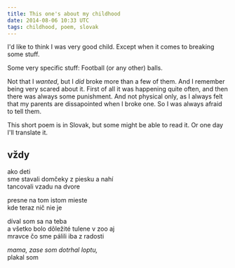 ```yaml
---
title: This one's about my childhood
date: 2014-08-06 10:33 UTC
tags: childhood, poem, slovak
---
```


I'd like to think I was very good child. Except when it comes to breaking some stuff.

Some very specific stuff: Football (or any other) balls.

Not that I *wanted*, but I *did* broke more than a few of them.
And I remember being very scared about it.
First of all it was happening quite often, and then there was always some punishment.
And not physical only, as I always felt that my parents are dissapointed when I broke one. So I was always afraid to tell them.

This short poem is in Slovak, but some might be able to read it. Or one day I'll translate it.


vždy
---

ako deti  
sme stavali domčeky z piesku a nahí  
tancovali vzadu na dvore  

presne na tom istom mieste  
kde teraz nič nie je  

díval som sa na teba  
a všetko bolo dôležité tulene v zoo aj  
mravce čo sme pálili iba z radosti  

*mama, zase som dotrhal loptu,*  
plakal som
